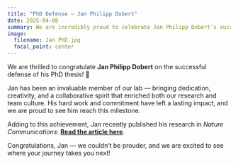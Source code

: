 ```yaml
---
title: "PhD Defense – Jan Philipp Dobert"
date: 2025-04-08
summary: We are incredibly proud to celebrate Jan Philipp Dobert’s successful PhD defense! 🎓
image:
  filename: Jan PhD.jpg
  focal_point: center
---
```


We are thrilled to congratulate **Jan Philipp Dobert** on the successful defense of his PhD thesis! 🥳  

Jan has been an invaluable member of our lab — bringing dedication, creativity, and a collaborative spirit that enriched both our research and team culture. His hard work and commitment have left a lasting impact, and we are proud to see him reach this milestone.  

Adding to this achievement, Jan recently published his research in *Nature Communications*: [**Read the article here**](https://www.nature.com/articles/s41467-025-58340-1).  

Congratulations, Jan — we couldn’t be prouder, and we are excited to see where your journey takes you next!  

